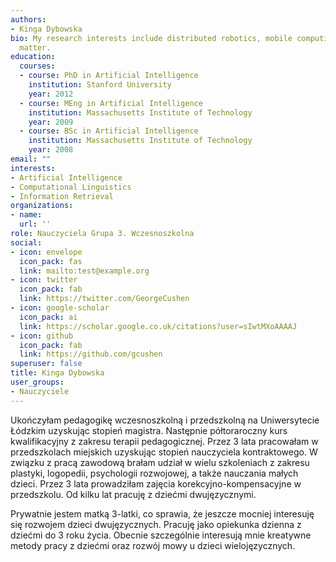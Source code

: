 ```yaml
---
authors:
- Kinga Dybowska
bio: My research interests include distributed robotics, mobile computing and programmable
  matter.
education:
  courses:
  - course: PhD in Artificial Intelligence
    institution: Stanford University
    year: 2012
  - course: MEng in Artificial Intelligence
    institution: Massachusetts Institute of Technology
    year: 2009
  - course: BSc in Artificial Intelligence
    institution: Massachusetts Institute of Technology
    year: 2008
email: ""
interests:
- Artificial Intelligence
- Computational Linguistics
- Information Retrieval
organizations:
- name:
  url: ''
role: Nauczyciela Grupa 3. Wczesnoszkolna
social:
- icon: envelope
  icon_pack: fas
  link: mailto:test@example.org
- icon: twitter
  icon_pack: fab
  link: https://twitter.com/GeorgeCushen
- icon: google-scholar
  icon_pack: ai
  link: https://scholar.google.co.uk/citations?user=sIwtMXoAAAAJ
- icon: github
  icon_pack: fab
  link: https://github.com/gcushen
superuser: false
title: Kinga Dybowska
user_groups:
- Nauczyciele
---
```


Ukończyłam pedagogikę wczesnoszkolną i przedszkolną na Uniwersytecie Łódzkim uzyskując stopień magistra. Następnie półtoraroczny kurs kwalifikacyjny z zakresu terapii pedagogicznej. Przez 3 lata pracowałam w przedszkolach miejskich uzyskując stopień nauczyciela kontraktowego. W związku z pracą zawodową  brałam udział w wielu szkoleniach z zakresu plastyki, logopedii, psychologii rozwojowej, a także nauczania małych dzieci.  Przez 3 lata prowadziłam zajęcia korekcyjno-kompensacyjne w przedszkolu. Od kilku lat pracuję z dziećmi dwujęzycznymi.

Prywatnie jestem matką 3-latki, co sprawia, że jeszcze mocniej interesuję się rozwojem dzieci dwujęzycznych. Pracuję jako opiekunka dzienna z dziećmi  do 3 roku życia. Obecnie szczególnie interesują mnie kreatywne metody pracy z dziećmi oraz rozwój mowy u dzieci wielojęzycznych.
